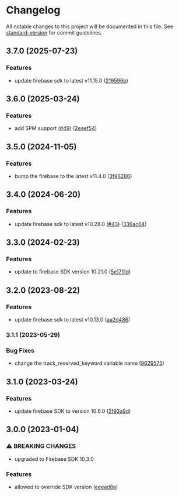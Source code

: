 # Changelog

All notable changes to this project will be documented in this file. See [standard-version](https://github.com/conventional-changelog/standard-version) for commit guidelines.

## 3.7.0 (2025-07-23)


### Features

* update firebase sdk to latest v11.15.0 ([219596b](https://github.com/rudderlabs/rudder-integration-firebase-ios/commit/219596b9056fc88d7a239f07e52fdf878f83adb2))

## 3.6.0 (2025-03-24)


### Features

* add SPM support ([#49](https://github.com/rudderlabs/rudder-integration-firebase-ios/issues/49)) ([2eaef54](https://github.com/rudderlabs/rudder-integration-firebase-ios/commit/2eaef5432bb1a4bf0106e95c1214e1b63872d133))

## 3.5.0 (2024-11-05)


### Features

* bump the firebase to the latest v11.4.0 ([3f96286](https://github.com/rudderlabs/rudder-integration-firebase-ios/commit/3f962866e6423fcdd51ac480ee8252d99c724184))

## 3.4.0 (2024-06-20)


### Features

* update firebase sdk to latest v10.28.0 ([#43](https://github.com/rudderlabs/rudder-integration-firebase-ios/issues/43)) ([336ac64](https://github.com/rudderlabs/rudder-integration-firebase-ios/commit/336ac6420ed1a6a749189b672bb3bbabbc9c96a0))

## 3.3.0 (2024-02-23)


### Features

* update to firebase SDK version 10.21.0 ([5e1711d](https://github.com/rudderlabs/rudder-integration-firebase-ios/commit/5e1711db2beee27adad03bcfa7a3d635fc0c468f))

## 3.2.0 (2023-08-22)


### Features

* update firebase sdk to latest v10.13.0 ([aa2d486](https://github.com/rudderlabs/rudder-integration-firebase-ios/commit/aa2d486971af20608e0db81de5698a81d170f34e))

### 3.1.1 (2023-05-29)


### Bug Fixes

* change the track_reserved_keyword variable name ([9629575](https://github.com/rudderlabs/rudder-integration-firebase-ios/commit/9629575eca681ab689df7e7387235f4683984ae3))

## 3.1.0 (2023-03-24)


### Features

* update firebase SDK to version 10.6.0 ([2f93a9d](https://github.com/rudderlabs/rudder-integration-firebase-ios/commit/2f93a9d4a4286793f2d30657d46d3563fe5c52a7))

## 3.0.0 (2023-01-04)


### ⚠ BREAKING CHANGES

* upgraded to Firebase SDK 10.3.0

### Features

* allowed to override SDK version ([eeead8a](https://github.com/rudderlabs/rudder-integration-firebase-ios/commit/eeead8ad1a7e88974829a9e7c1b3aa7ecf0392d6))
